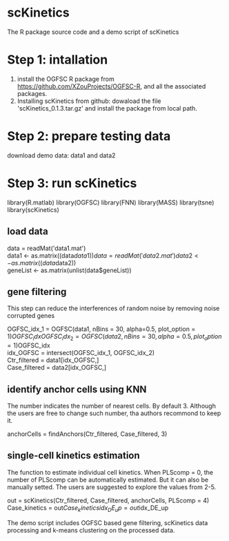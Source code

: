 # scKinetics
The R package source code and a demo script of scKinetics

# Step 1: intallation
1. install the OGFSC R package from https://github.com/XZouProjects/OGFSC-R, and all the associated packages.
2. Installing scKinetics from github:
dowaload the file 'scKinetics_0.1.3.tar.gz' and install the package from local path.

# Step 2: prepare testing data
download demo data: data1 and data2

# Step 3: run scKinetics
library(R.matlab)
library(OGFSC)
library(FNN)
library(MASS)
library(tsne)
library(scKinetics)

## load data
data = readMat('data1.mat')                                                                                        
data1 <- as.matrix((data$data1))       
data = readMat('data2.mat')                        
data2 <- as.matrix((data$data2))                              
geneList <- as.matrix(unlist(data$geneList))

## gene filtering 
This step can reduce the interferences of random noise by removing noise corrupted genes

OGFSC_idx_1 = OGFSC(data1, nBins = 30, alpha=0.5, plot_option = 1)$OGFSC_idx      
OGFSC_idx_2 = OGFSC(data2, nBins = 30, alpha=0.5, plot_option = 1)$OGFSC_idx      
idx_OGFSC = intersect(OGFSC_idx_1, OGFSC_idx_2)      
Ctr_filtered = data1[idx_OGFSC,]    
Case_filtered = data2[idx_OGFSC,]      

## identify anchor cells using KNN
The number indicates the number of nearest cells. By default 3. Although the users are free to change such number, tha authors recommond to keep it. 
                                                                            
anchorCells = findAnchors(Ctr_filtered, Case_filtered, 3) 

## single-cell kinetics estimation
The function to estimate individual cell kinetics. When PLScomp = 0, the number of PLScomp can be automatically estimated. But it can also be manually setted. The users are suggested to explore the values from 2-5.

                       
out = scKinetics(Ctr_filtered, Case_filtered, anchorCells, PLScomp = 4) 
Case_kinetics = out$Case_kinetics
idx_DE_up = out$idx_DE_up

The demo script includes OGFSC based gene filtering, scKinetics data processing and k-means clustering on the processed data.






